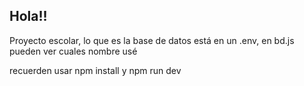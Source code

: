 ## Hola!!
Proyecto escolar, 
lo que es la base de datos está en un .env, en bd.js pueden ver cuales nombre usé

recuerden usar npm install 
y npm run dev
